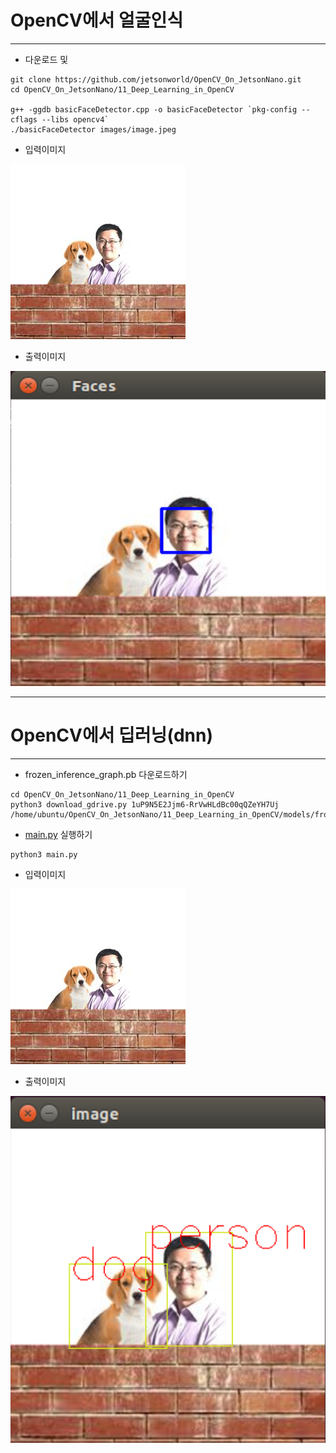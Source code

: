 # OpenCV에서 얼굴인식
***
* 다운로드 및 
```
git clone https://github.com/jetsonworld/OpenCV_On_JetsonNano.git
cd OpenCV_On_JetsonNano/11_Deep_Learning_in_OpenCV

g++ -ggdb basicFaceDetector.cpp -o basicFaceDetector `pkg-config --cflags --libs opencv4`
./basicFaceDetector images/image.jpeg
```
* 입력이미지

![image.jpeg](https://raw.githubusercontent.com/jetsonworld/OpenCV_On_JetsonNano/master/11_Deep_Learning_in_OpenCV/images/image.jpeg)

* 출력이미지

![basicFaceDetector.png](https://raw.githubusercontent.com/jetsonworld/OpenCV_On_JetsonNano/master/11_Deep_Learning_in_OpenCV/basicFaceDetector.png)

***
# OpenCV에서 딥러닝(dnn)  
***
* frozen_inference_graph.pb 다운로드하기
```
cd OpenCV_On_JetsonNano/11_Deep_Learning_in_OpenCV
python3 download_gdrive.py 1uP9N5E2Jjm6-RrVwHLdBc00qQZeYH7Uj /home/ubuntu/OpenCV_On_JetsonNano/11_Deep_Learning_in_OpenCV/models/frozen_inference_graph.pb
```

* [main.py](https://raw.githubusercontent.com/jetsonworld/OpenCV_On_JetsonNano/master/11_Deep_Learning_in_OpenCV/main.py) 실행하기

```
python3 main.py
```
* 입력이미지

![image.jpeg](https://raw.githubusercontent.com/jetsonworld/OpenCV_On_JetsonNano/master/11_Deep_Learning_in_OpenCV/images/image.jpeg)

* 출력이미지

![main.png](https://raw.githubusercontent.com/jetsonworld/OpenCV_On_JetsonNano/master/11_Deep_Learning_in_OpenCV/main.png)
